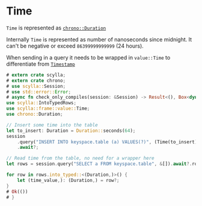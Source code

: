 # Time
`Time` is represented as [`chrono::Duration`](https://docs.rs/chrono/0.4.19/chrono/struct.Duration.html)

Internally `Time` is represented as number of nanoseconds since midnight. 
It can't be negative or exceed `86399999999999` (24 hours).

When sending in a query it needs to be wrapped in `value::Time` to differentiate from [`Timestamp`](timestamp.md)

```rust
# extern crate scylla;
# extern crate chrono;
# use scylla::Session;
# use std::error::Error;
# async fn check_only_compiles(session: &Session) -> Result<(), Box<dyn Error>> {
use scylla::IntoTypedRows;
use scylla::frame::value::Time;
use chrono::Duration;

// Insert some time into the table
let to_insert: Duration = Duration::seconds(64);
session
    .query("INSERT INTO keyspace.table (a) VALUES(?)", (Time(to_insert),))
    .await?;

// Read time from the table, no need for a wrapper here
let rows = session.query("SELECT a FROM keyspace.table", &[]).await?.rows();

for row in rows.into_typed::<(Duration,)>() {
    let (time_value,): (Duration,) = row?;
}
# Ok(())
# }
```